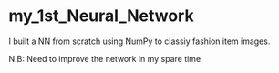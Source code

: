 # my_1st_Neural_Network
I built a NN from scratch using NumPy to classiy fashion item images. 

N.B: Need to improve the network in my spare time 
